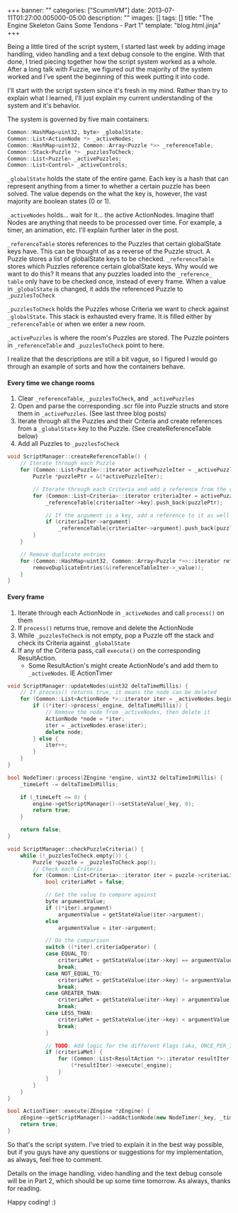 +++
banner: ""
categories: ["ScummVM"]
date: 2013-07-11T01:27:00.005000-05:00
description: ""
images: []
tags: []
title: "The Engine Skeleton Gains Some Tendons - Part 1"
template: "blog.html.jinja"
+++

Being a little tired of the script system, I started last week by adding image handling, video handling and a text debug console to the engine. With that done, I tried piecing together how the script system worked as a whole. After a long talk with Fuzzie, we figured out the majority of the system worked and I've spent the beginning of this week putting it into code.

I'll start with the script system since it's fresh in my mind. Rather than try to explain what I learned, I'll just explain my current understanding of the system and it's behavior.

The system is governed by five main containers:

```cpp
Common::HashMap<uint32, byte> _globalState;
Common::List<ActionNode *> _activeNodes;
Common::HashMap<uint32, Common::Array<Puzzle *>> _referenceTable;
Common::Stack<Puzzle *> _puzzlesToCheck;
Common::List<Puzzle> _activePuzzles;
Common::List<Control> _activeControls;
```

`_globalState` holds the state of the entire game. Each key is a hash that can represent anything from a timer to whether a certain puzzle has been solved. The value depends on the what the key is, however, the vast majority are boolean states (0 or 1).

`_activeNodes` holds... wait for it... the active ActionNodes. Imagine that! Nodes are anything that needs to be processed over time. For example, a timer, an animation, etc. I'll explain further later in the post.

`_referenceTable` stores references to the Puzzles that certain globalState keys have. This can be thought of as a reverse of the Puzzle struct. A Puzzle stores a list of globalState keys to be checked. `_referenceTable` stores which Puzzles reference certain globalState keys. Why would we want to do this? It means that any puzzles loaded into the `_reference_ table` only have to be checked once, instead of every frame. When a value in `_globalState` is changed, it adds the referenced Puzzle to `_puzzlesToCheck`

`_puzzlesToCheck` holds the Puzzles whose Criteria we want to check against `_globalState`. This stack is exhausted every frame. It is filled either by `_referenceTable` or when we enter a new room.

`_activePuzzles` is where the room's Puzzles are stored. The Puzzle pointers in `_referenceTable` and `_puzzlesToCheck` point to here.

I realize that the descriptions are still a bit vague, so I figured I would go through an example of sorts and how the containers behave.

#### Every time we change rooms

1. Clear `_referenceTable`, `_puzzlesToCheck`, and `_activePuzzles`
1. Open and parse the corresponding .scr file into Puzzle structs and store them in `_activePuzzles`. (See last three blog posts)
1. Iterate through all the Puzzles and their Criteria and create references from a `_globalState` key to the Puzzle. (See createReferenceTable below)
1. Add all Puzzles to `_puzzlesToCheck`

```cpp
void ScriptManager::createReferenceTable() {
    // Iterate through each Puzzle
    for (Common::List<Puzzle>::iterator activePuzzleIter = _activePuzzles.begin(); activePuzzleIter != _activePuzzles.end(); activePuzzleIter++) {
        Puzzle *puzzlePtr = &(*activePuzzleIter);

        // Iterate through each Criteria and add a reference from the criteria key to the Puzzle
        for (Common::List<Criteria>::iterator criteriaIter = activePuzzleIter->criteriaList.begin(); criteriaIter != (*activePuzzleIter).criteriaList.end(); criteriaIter++) {
            _referenceTable[criteriaIter->key].push_back(puzzlePtr);

            // If the argument is a key, add a reference to it as well
            if (criteriaIter->argument)
                _referenceTable[criteriaIter->argument].push_back(puzzlePtr);
        }
    }

    // Remove duplicate entries
    for (Common::HashMap<uint32, Common::Array<Puzzle *>>::iterator referenceTableIter; referenceTableIter != _referenceTable.end(); referenceTableIter++) {
        removeDuplicateEntries(&(referenceTableIter->_value));
    }
}
```

#### Every frame

1. Iterate through each ActionNode in `_activeNodes` and call `process()` on them
1. If `process()` returns true, remove and delete the ActionNode
1. While `_puzzlesToCheck` is not empty, pop a Puzzle off the stack and check its Criteria against `_globalState`
1. If any of the Criteria pass, call `execute()` on the corresponding ResultAction.
    * Some ResultAction's might create ActionNode's and add them to `_activeNodes`. IE ActionTimer

```cpp
void ScriptManager::updateNodes(uint32 deltaTimeMillis) {
    // If process() returns true, it means the node can be deleted
    for (Common::List<ActionNode *>::iterator iter = _activeNodes.begin(); iter != _activeNodes.end();) {
        if ((*iter)->process(_engine, deltaTimeMillis)) {
            // Remove the node from _activeNodes, then delete it
            ActionNode *node = *iter;
            iter = _activeNodes.erase(iter);
            delete node;
        } else {
            iter++;
        }
    }
}

bool NodeTimer::process(ZEngine *engine, uint32 deltaTimeInMillis) {
    _timeLeft -= deltaTimeInMillis;

    if (_timeLeft <= 0) {
        engine->getScriptManager()->setStateValue(_key, 0);
        return true;
    }

    return false;
}

void ScriptManager::checkPuzzleCriteria() {
    while (!_puzzlesToCheck.empty()) {
        Puzzle *puzzle = _puzzlesToCheck.pop();
        // Check each Criteria
        for (Common::List<Criteria>::iterator iter = puzzle->criteriaList.begin(); iter != puzzle->criteriaList.end(); iter++) {
            bool criteriaMet = false;

            // Get the value to compare against
            byte argumentValue;
            if ((*iter).argument)
                argumentValue = getStateValue(iter->argument);
            else
                argumentValue = iter->argument;

            // Do the comparison
            switch ((*iter).criteriaOperator) {
            case EQUAL_TO:
                criteriaMet = getStateValue(iter->key) == argumentValue;
                break;
            case NOT_EQUAL_TO:
                criteriaMet = getStateValue(iter->key) != argumentValue;
                break;
            case GREATER_THAN:
                criteriaMet = getStateValue(iter->key) > argumentValue;
                break;
            case LESS_THAN:
                criteriaMet = getStateValue(iter->key) < argumentValue;
                break;
            }

            // TODO: Add logic for the different Flags (aka, ONCE_PER_INST)
            if (criteriaMet) {
                for (Common::List<ResultAction *>::iterator resultIter = puzzle->resultActions.begin(); resultIter != puzzle->resultActions.end(); resultIter++) {
                    (*resultIter)->execute(_engine);
                }
            }
        }
    }
}

bool ActionTimer::execute(ZEngine *zEngine) {
    zEngine->getScriptManager()->addActionNode(new NodeTimer(_key, _time));
    return true;
}
```

So that's the script system. I've tried to explain it in the best way possible, but if you guys have any questions or suggestions for my implementation, as always, feel free to comment.

Details on the image handling, video handling and the text debug console will be in Part 2, which should be up some time tomorrow. As always, thanks for reading.

Happy coding! :)

